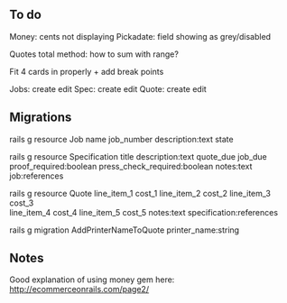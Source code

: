 ## To do

Money: cents not displaying
Pickadate: field showing as grey/disabled

Quotes total method: how to sum with range?

Fit 4 cards in properly + add break points

Jobs: create edit
Spec: create edit
Quote: create edit

## Migrations

rails g resource Job name job_number description:text state

rails g resource Specification title description:text quote_due job_due \
proof_required:boolean press_check_required:boolean notes:text job:references

rails g resource Quote line_item_1 cost_1 line_item_2 cost_2 line_item_3 cost_3 \
line_item_4 cost_4 line_item_5 cost_5 notes:text specification:references

rails g migration AddPrinterNameToQuote printer_name:string

## Notes

Good explanation of using money gem here: http://ecommerceonrails.com/page2/
